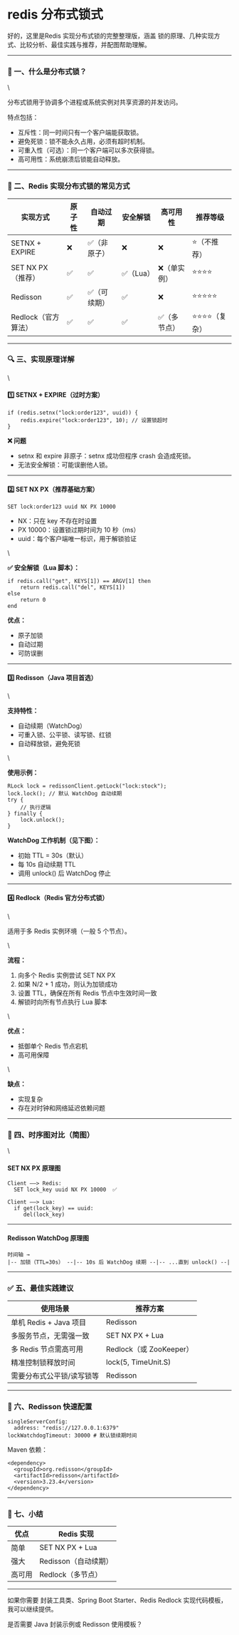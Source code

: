 # redis 分布式锁式

好的，这里是Redis 实现分布式锁的完整整理版，涵盖 锁的原理、几种实现方式、比较分析、最佳实践与推荐，并配图帮助理解。

***

### 🧠 一、什么是分布式锁？

\


分布式锁用于协调多个进程或系统实例对共享资源的并发访问。

特点包括：

* 互斥性：同一时间只有一个客户端能获取锁。
* 避免死锁：锁不能永久占用，必须有超时机制。
* 可重入性（可选）：同一个客户端可以多次获得锁。
* 高可用性：系统崩溃后锁能自动释放。

***

### 🧰 二、Redis 实现分布式锁的常见方式

| 实现方式           | 原子性 | 自动过期   | 安全解锁   | 高可用性   | 推荐等级     |
| -------------- | --- | ------ | ------ | ------ | -------- |
| SETNX + EXPIRE | ❌   | ✅（非原子） | ❌      | ❌      | ⭐（不推荐）   |
| SET NX PX（推荐）  | ✅   | ✅      | ✅（Lua） | ❌（单实例） | ⭐⭐⭐⭐     |
| Redisson       | ✅   | ✅（可续期） | ✅      | ❌      | ⭐⭐⭐⭐⭐    |
| Redlock（官方算法）  | ✅   | ✅      | ✅      | ✅（多节点） | ⭐⭐⭐⭐（复杂） |

***

### 🔍 三、实现原理详解

\


#### 1️⃣ SETNX + EXPIRE（过时方案）

```
if (redis.setnx("lock:order123", uuid)) {
    redis.expire("lock:order123", 10); // 设置锁超时
}
```

**❌ 问题**

* setnx 和 expire 非原子：setnx 成功但程序 crash 会造成死锁。
* 无法安全解锁：可能误删他人锁。

***

#### 2️⃣ SET NX PX（推荐基础方案）

```
SET lock:order123 uuid NX PX 10000
```

* NX：只在 key 不存在时设置
* PX 10000：设置锁过期时间为 10 秒（ms）
* uuid：每个客户端唯一标识，用于解锁验证

\


**✅ 安全解锁（Lua 脚本）：**

```
if redis.call("get", KEYS[1]) == ARGV[1] then
    return redis.call("del", KEYS[1])
else
    return 0
end
```

**优点：**

* 原子加锁
* 自动过期
* 可防误删

***

#### 3️⃣ Redisson（Java 项目首选）

\


**支持特性：**

* 自动续期（WatchDog）
* 可重入锁、公平锁、读写锁、红锁
* 自动释放锁，避免死锁

\


**使用示例：**

```
RLock lock = redissonClient.getLock("lock:stock");
lock.lock(); // 默认 WatchDog 自动续期
try {
    // 执行逻辑
} finally {
    lock.unlock();
}
```

**WatchDog 工作机制（见下图）：**

* 初始 TTL = 30s（默认）
* 每 10s 自动续期 TTL
* 调用 unlock() 后 WatchDog 停止

***

#### 4️⃣ Redlock（Redis 官方分布式锁）

\


适用于多 Redis 实例环境（一般 5 个节点）。

\


**流程：**

1. 向多个 Redis 实例尝试 SET NX PX
2. 如果 N/2 + 1 成功，则认为加锁成功
3. 设置 TTL，确保在所有 Redis 节点中生效时间一致
4. 解锁时向所有节点执行 Lua 脚本

\


**优点：**

* 抵御单个 Redis 节点宕机
* 高可用保障

\


**缺点：**

* 实现复杂
* 存在对时钟和网络延迟依赖问题

***

### 🧭 四、时序图对比（简图）

\


#### SET NX PX 原理图

```
Client ——> Redis:
  SET lock_key uuid NX PX 10000  ✅

Client ——> Lua:
  if get(lock_key) == uuid:
     del(lock_key)
```

***

#### Redisson WatchDog 原理图

```
时间轴 →
|-- 加锁（TTL=30s） --|-- 10s 后 WatchDog 续期 --|-- ...直到 unlock() --|
```

***

### ✅ 五、最佳实践建议

| 使用场景               | 推荐方案                 |
| ------------------ | -------------------- |
| 单机 Redis + Java 项目 | Redisson             |
| 多服务节点，无需强一致        | SET NX PX + Lua      |
| 多 Redis 节点需高可用     | Redlock（或 ZooKeeper） |
| 精准控制锁释放时间          | lock(5, TimeUnit.S)  |
| 需要分布式公平锁/读写锁等      | Redisson             |

***

### 🔧 六、Redisson 快速配置

```
singleServerConfig:
  address: "redis://127.0.0.1:6379"
lockWatchdogTimeout: 30000 # 默认锁续期时间
```

Maven 依赖：

```
<dependency>
  <groupId>org.redisson</groupId>
  <artifactId>redisson</artifactId>
  <version>3.23.4</version>
</dependency>
```

***

### 📌 七、小结

| 优点  | Redis 实现        |
| --- | --------------- |
| 简单  | SET NX PX + Lua |
| 强大  | Redisson（自动续期）  |
| 高可用 | Redlock（多节点）    |

***

如果你需要 封装工具类、Spring Boot Starter、Redis Redlock 实现代码模板，我可以继续提供。

是否需要 Java 封装示例或 Redisson 使用模板？
